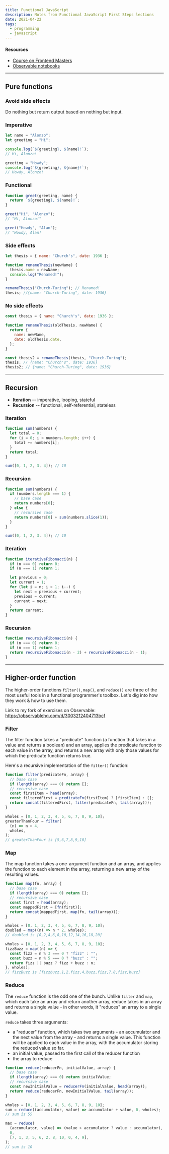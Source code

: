 ```yaml
---
title: Functional JavaScript
description: Notes from Functional JavaScript First Steps lections
date: 2021-04-22
tags:
  - programming
  - javascript
---
```


#### Resources

- [Course on Frontend Masters](https://frontendmasters.com/courses/functional-first-steps)
- [Observable notebooks](https://observablehq.com/collection/@anjana/functional-javascript-first-steps)

---

## Pure functions

### Avoid side effects

Do nothing but return output based on nothing but input.

### Imperative

```javascript
let name = "Alonzo";
let greeting = "Hi";

console.log(`${greeting}, ${name}!`);
// Hi, Alonzo!

greeting = "Howdy";
console.log(`${greeting}, ${name}!`);
// Howdy, Alonzo!
```

### Functional

```javascript
function greet(greeting, name) {
  return `${greeting}, ${name}!`;
}

greet("Hi", "Alonzo");
// "Hi, Alonzo!"

greet("Howdy", "Alan");
// "Howdy, Alan!
```

### Side effects

```javascript
let thesis = { name: "Church's", date: 1936 };

function renameThesis(newName) {
  thesis.name = newName;
  console.log("Renamed!");
}

renameThesis("Church-Turing"); // Renamed!
thesis; //{name: "Church-Turing", date: 1936}
```

### No side effects

```javascript
const thesis = { name: "Church's", date: 1936 };

function renameThesis(oldThesis, newName) {
  return {
    name: newName,
    date: oldThesis.date,
  };
}

const thesis2 = renameThesis(thesis, "Church-Turing");
thesis; // {name: "Church's", date: 1936}
thesis2; // {name: "Church-Turing", date: 1936}
```

---

## Recursion

- **Iteration** -- imperative, looping, stateful
- **Recursion** -- functional, self-referential, stateless

### Iteration

```javascript
function sum(numbers) {
  let total = 0;
  for (i = 0; i < numbers.length; i++) {
    total += numbers[i];
  }
  return total;
}

sum([0, 1, 2, 3, 4]); // 10
```

### Recursion

```javascript
function sum(numbers) {
  if (numbers.length === 1) {
    // base case
    return numbers[0];
  } else {
    // recursive case
    return numbers[0] + sum(numbers.slice(1));
  }
}

sum([0, 1, 2, 3, 4]); // 10
```

### Iteration

```javascript
function iterativeFibonacci(n) {
  if (n === 0) return 0;
  if (n === 1) return 1;

  let previous = 0;
  let current = 1;
  for (let i = n; i > 1; i--) {
    let next = previous + current;
    previous = current;
    current = next;
  }
  return current;
}
```

### Recursion

```javascript
function recursiveFibonacci(n) {
  if (n === 0) return 0;
  if (n === 1) return 1;
  return recursiveFibonacci(n - 2) + recursiveFibonacci(n - 1);
}
```

---

## Higher-order function

The higher-order functions `filter()`, `map()`, and `reduce()` are three of the
most useful tools in a functional programmer's toolbox. Let's dig into how they
work & how to use them.

Link to my fork of exercises on Observable:
https://observablehq.com/d/3003212404713bcf

### Filter

The filter function takes a "predicate" function (a function that takes in a
value and returns a boolean) and an array, applies the predicate function to
each value in the array, and returns a new array with only those values for
which the predicate function returns true.

Here's a recursive implementation of the `filter()` function:

```javascript
function filter(predicateFn, array) {
  // base case
  if (length(array) === 0) return [];
  // recursive case
  const firstItem = head(array);
  const filteredFirst = predicateFn(firstItem) ? [firstItem] : [];
  return concat(filteredFirst, filter(predicateFn, tail(array)));
}
```

```javascript
wholes = [0, 1, 2, 3, 4, 5, 6, 7, 8, 9, 10];
greaterThanFour = filter(
  (n) => n > 4,
  wholes,
);
// greaterThanFour is [5,6,7,8,9,10]
```

### Map

The map function takes a one-argument function and an array, and applies the
function to each element in the array, returning a new array of the resulting
values.

```javascript
function map(fn, array) {
  // base case
  if (length(array) === 0) return [];
  // recursive case
  const first = head(array);
  const mappedFirst = [fn(first)];
  return concat(mappedFirst, map(fn, tail(array)));
}
```

```javascript
wholes = [0, 1, 2, 3, 4, 5, 6, 7, 8, 9, 10];
doubled = map((n) => n * 2, wholes);
// doubled is [0,2,4,6,8,10,12,14,16,18,20]
```

```javascript
wholes = [0, 1, 2, 3, 4, 5, 6, 7, 8, 9, 10];
fizzBuzz = map((n) => {
  const fizz = n % 3 === 0 ? "fizz" : "";
  const buzz = n % 5 === 0 ? "buzz" : "";
  return fizz || buzz ? fizz + buzz : n;
}, wholes);
// fizzBuzz is [fizzbuzz,1,2,fizz,4,buzz,fizz,7,8,fizz,buzz]
```

### Reduce

The `reduce` function is the odd one of the bunch. Unlike `filter` and `map`,
which each take an array and return another array, reduce takes in an array and
returns a single value - in other words, it "reduces" an array to a single
value.

`reduce` takes three arguments:

- a "reducer" function, which takes two arguments - an accumulator and the next
  value from the array - and returns a single value. This function will be
  applied to each value in the array, with the accumulator storing the reduced
  value so far.
- an initial value, passed to the first call of the reducer function
- the array to reduce

```javascript
function reduce(reducerFn, initialValue, array) {
  // base case
  if (length(array) === 0) return initialValue;
  // recursive case
  const newInitialValue = reducerFn(initialValue, head(array));
  return reduce(reducerFn, newInitialValue, tail(array));
}
```

```javascript
wholes = [0, 1, 2, 3, 4, 5, 6, 7, 8, 9, 10];
sum = reduce((accumulator, value) => accumulator + value, 0, wholes);
// sum is 55
```

```javascript
max = reduce(
  (accumulator, value) => (value > accumulator ? value : accumulator),
  0,
  [7, 1, 3, 5, 6, 2, 8, 10, 0, 4, 9],
);
// sum is 10
```
